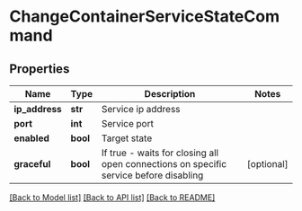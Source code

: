 # ChangeContainerServiceStateCommand

## Properties
Name | Type | Description | Notes
------------ | ------------- | ------------- | -------------
**ip_address** | **str** | Service ip address | 
**port** | **int** | Service port | 
**enabled** | **bool** | Target state | 
**graceful** | **bool** | If true - waits for closing all open connections on specific service before disabling | [optional] 

[[Back to Model list]](../README.md#documentation-for-models) [[Back to API list]](../README.md#documentation-for-api-endpoints) [[Back to README]](../README.md)


